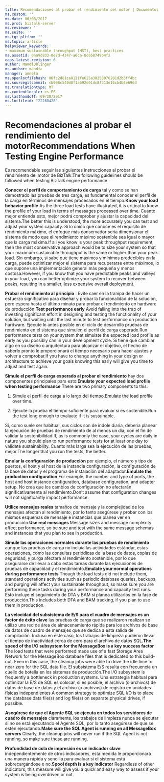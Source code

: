 ```yaml
---
title: Recomendaciones al probar el rendimiento del motor | Documentos de Microsoft
ms.custom: ''
ms.date: 06/08/2017
ms.prod: biztalk-server
ms.reviewer: ''
ms.suite: ''
ms.tgt_pltfrm: ''
ms.topic: article
helpviewer_keywords:
- maximum sustainable throughput (MST), best practices
ms.assetid: 0aa9d833-0e7d-4347-a6ca-8d658749b4f2
caps.latest.revision: 6
author: MandiOhlinger
ms.author: mandia
manager: anneta
ms.openlocfilehash: 06fc2d81ca8121fe625a30258070281d2b3ff4bc
ms.sourcegitcommit: cb908c540d8f1a692d01dc8f313e16cb4b4e696d
ms.translationtype: MT
ms.contentlocale: es-ES
ms.lasthandoff: 09/20/2017
ms.locfileid: "22268428"
---
```

# <a name="recommendations-when-testing-engine-performance"></a><span data-ttu-id="163c9-102">Recomendaciones al probar el rendimiento del motor</span><span class="sxs-lookup"><span data-stu-id="163c9-102">Recommendations When Testing Engine Performance</span></span>
<span data-ttu-id="163c9-103">Es recomendable seguir las siguientes instrucciones al probar el rendimiento del motor de BizTalk:</span><span class="sxs-lookup"><span data-stu-id="163c9-103">The following guidelines should be followed when testing BizTalk engine performance:</span></span>  
  
 <span data-ttu-id="163c9-104">**Conocer el perfil de comportamiento de carga** tal y como se han demostrado las pruebas de tres carga, es fundamental conocer el perfil de la carga en términos de mensajes procesados en el tiempo.</span><span class="sxs-lookup"><span data-stu-id="163c9-104">**Know your load behavior profile** As the three load tests have illustrated, it is critical to know the profile of your load in terms of messages processed over time.</span></span>  <span data-ttu-id="163c9-105">Cuanto mejor entienda esto, mejor podrá comprobar y ajustar la capacidad del sistema.</span><span class="sxs-lookup"><span data-stu-id="163c9-105">The better this is understood, the more accurately you can test and adjust your system capacity.</span></span> <span data-ttu-id="163c9-106">Si lo único que conoce es el requisito de rendimiento máximo, el enfoque más conservador sería dimensionar el sistema de modo que el rendimiento máximo sostenible sea igual o mayor que la carga máxima.</span><span class="sxs-lookup"><span data-stu-id="163c9-106">If all you know is your peak throughput requirement, then the most conservative approach would be to size your system so that your maximum sustainable throughput is the same or higher than your peak load.</span></span> <span data-ttu-id="163c9-107">Sin embargo, si sabe que tiene máximos y mínimos predecibles en la carga, puede optimizar mejor el sistema para recuperarse entre máximos, lo que supone una implementación general más pequeña y menos costosa.</span><span class="sxs-lookup"><span data-stu-id="163c9-107">However, if you know that you have predictable peaks and valleys in your load, you can better optimize your system to recover between peaks, resulting in a smaller, less expensive overall deployment.</span></span>  
  
 <span data-ttu-id="163c9-108">**Probar el rendimiento al principio** : Evite caer en la trampa de hacer un esfuerzo significativo para diseñar y probar la funcionalidad de la solución, pero espera hasta el último minuto para probar el rendimiento en hardware de producción.</span><span class="sxs-lookup"><span data-stu-id="163c9-108">**Test performance early** Avoid falling into the trap of investing significant effort in designing and testing the functionality of your solution, but waiting until the last minute to test performance on production hardware.</span></span> <span data-ttu-id="163c9-109">Ejecute lo antes posible en el ciclo de desarrollo pruebas de rendimiento en el sistema que simulen el perfil de carga esperado.</span><span class="sxs-lookup"><span data-stu-id="163c9-109">Run performance tests on your system that simulate the expected load profile as early as you possibly can in your development cycle.</span></span> <span data-ttu-id="163c9-110">Si tiene que cambiar algo en su diseño o arquitectura para alcanzar el objetivo, el hecho de saberlo pronto le proporcionará el tiempo necesario para hacer ajustes y volver a comprobar.</span><span class="sxs-lookup"><span data-stu-id="163c9-110">If you have to change anything in your design or architecture to achieve your goals knowing this early will give you time to adjust and test again.</span></span>  
  
 <span data-ttu-id="163c9-111">**Simule el perfil de carga esperado al probar el rendimiento** hay dos componentes principales para esto:</span><span class="sxs-lookup"><span data-stu-id="163c9-111">**Emulate your expected load profile when testing performance** There are two primary components to this:</span></span>  
  
1.  <span data-ttu-id="163c9-112">Simule el perfil de carga a lo largo del tiempo.</span><span class="sxs-lookup"><span data-stu-id="163c9-112">Emulate the load profile over time.</span></span>  
  
2.  <span data-ttu-id="163c9-113">Ejecute la prueba el tiempo suficiente para evaluar si es sostenible.</span><span class="sxs-lookup"><span data-stu-id="163c9-113">Run the test long enough to evaluate if it is sustainable.</span></span>  
  
 <span data-ttu-id="163c9-114">Si, como suele ser habitual, sus ciclos son de índole diaria, debería planear la ejecución de pruebas de rendimiento de al menos un día, con el fin de validar la sostenibilidad.</span><span class="sxs-lookup"><span data-stu-id="163c9-114">If, as is commonly the case, your cycles are daily in nature you should plan to run performance tests for at least one day to validate sustainability.</span></span> <span data-ttu-id="163c9-115">Cuanto más larga sea la ejecución de las pruebas, mejor.</span><span class="sxs-lookup"><span data-stu-id="163c9-115">The longer that you run the tests, the better.</span></span>  
  
 <span data-ttu-id="163c9-116">**Emular la configuración de producción** por ejemplo, el número y tipo de puertos, el host y el host de la instancia configuración, la configuración de la base de datos y el programa de instalación del adaptador.</span><span class="sxs-lookup"><span data-stu-id="163c9-116">**Emulate the production configuration** For example, the number and type of ports, the host and host instance configuration, database configuration, and adapter setup.</span></span> <span data-ttu-id="163c9-117">No crea que los cambios de configuración no afectarán significativamente al rendimiento.</span><span class="sxs-lookup"><span data-stu-id="163c9-117">Don’t assume that configuration changes will not significantly impact performance.</span></span>  
  
 <span data-ttu-id="163c9-118">**Utilice mensajes reales** tamaños de mensaje y la complejidad de los mensajes afectan al rendimiento, por lo tanto asegúrese y probar con los mismos esquemas de mensaje e instancias que planea ver en producción.</span><span class="sxs-lookup"><span data-stu-id="163c9-118">**Use real messages** Message sizes and message complexity affect performance, so be sure and test with the same message schemas and instances that you plan to see in production.</span></span>  
  
 <span data-ttu-id="163c9-119">**Simule las operaciones normales durante las pruebas de rendimiento** aunque las pruebas de carga no incluía las actividades estándar, estas operaciones, como las consultas periódicas de la base de datos, copias de seguridad, y purga afectará al rendimiento sostenible, por lo que asegurarse de llevar a cabo estas tareas durante las ejecuciones de pruebas de capacidad y el rendimiento.</span><span class="sxs-lookup"><span data-stu-id="163c9-119">**Emulate your normal operations during performance tests** Though the load tests did not include them, standard operations activities such as periodic database queries, backups, and purging will affect your sustainable throughput, so make sure you are performing these tasks during your performance and capacity test runs.</span></span> <span data-ttu-id="163c9-120">Esto incluye el seguimiento de DTA y BAM si planea utilizarlos en la fase de producción.</span><span class="sxs-lookup"><span data-stu-id="163c9-120">This includes both DTA and BAM tracking, if you plan to use them in production.</span></span>  
  
 <span data-ttu-id="163c9-121">**La velocidad del subsistema de E/S para el cuadro de mensajes es un factor de éxito clave** las pruebas de carga que se realizaron realizan se utilizó una red de área de almacenamiento rápida para los archivos de base de datos de cuadro de mensajes que se dedica a esta salida de compilación. Incluso en este caso, los trabajos de limpieza pudieron llevar el tiempo de inactividad cerca de cero para el archivo de datos SQL.</span><span class="sxs-lookup"><span data-stu-id="163c9-121">**The speed of the I/O subsystem for the MessageBox is a key success factor** The load tests that were performed made use of a fast Storage Area Network for the MessageBox database files that is dedicated to this build-out. Even in this case, the cleanup jobs were able to drive the idle time to near zero for the SQL data file.</span></span> <span data-ttu-id="163c9-122">El subsistema E/S resulta con frecuencia un cuello de botella en los sistemas de producción.</span><span class="sxs-lookup"><span data-stu-id="163c9-122">The I/O subsystem is frequently a bottleneck in production systems.</span></span> <span data-ttu-id="163c9-123">Una estrategia habitual para optimizar la E/S de SQL es colocar, si es posible, el archivo (o archivos) de datos de base de datos y el archivo (o archivos) de registro en unidades físicas independientes.</span><span class="sxs-lookup"><span data-stu-id="163c9-123">A common strategy to optimize SQL I/O is to place the database data file(s) and log file(s) on separate physical drives, if possible.</span></span>  
  
 <span data-ttu-id="163c9-124">**Asegúrese de que el Agente SQL se ejecuta en todos los servidores de cuadro de mensajes** claramente, los trabajos de limpieza nunca se ejecutar si no se está ejecutando el Agente SQL, por lo tanto asegúrese de que se estén ejecutando.</span><span class="sxs-lookup"><span data-stu-id="163c9-124">**Make sure the SQL Agent is running on all MessageBox servers** Clearly, the cleanup jobs will never run if the SQL Agent is not running, so make sure these are running.</span></span>  
  
 <span data-ttu-id="163c9-125">**Profundidad de cola de impresión es un indicador clave** independientemente de otros indicadores, esta medida le proporcionará una manera rápida y sencilla para evaluar si el sistema está sobrecargándose o no.</span><span class="sxs-lookup"><span data-stu-id="163c9-125">**Spool depth is a key indicator** Regardless of other indicators, this measure will give you a quick and easy way to assess if your system is being overdriven or not.</span></span>